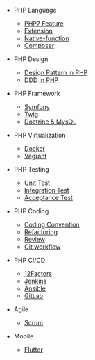 * PHP Language

  * [PHP7 Feature](/php-language/feature)
  * [Extension](/php-language/extension)
  * [Native-function](/php-language/native-function)
  * [Composer](/php-language/composer)

* PHP Design

  * [Design Pattern in PHP](/php-design/design-pattern)
  * [DDD in PHP](/php-design/ddd)

* PHP Framework

  * [Symfony](/php-framework/symfony)
  * [Twig](/php-framework/twig)
  * [Doctrine & MysQL](/php-framework/doctrine)

* PHP Virtualization

  * [Docker](/php-virtualization/docker)
  * [Vagrant](/php-virtualization/vagrant)


* PHP Testing

  * [Unit Test](/php-testing/unit)
  * [Integration Test](/php-testing/integration)
  * [Acceptance Test](/php-testing/acceptance)

* PHP Coding

  * [Coding Convention](/php-coding/coding)
  * [Refactoring](/php-coding/refactoring)
  * [Review](/php-coding/review)
  * [Git workflow](/php-coding/git)

* PHP CI/CD

  * [12Factors](/php-ci-cd/12-factors)
  * [Jenkins](/php-ci-cd/jenkins)
  * [Ansible](/php-ci-cd/ansible)
  * [GitLab](/php-ci-cd/gitlab)

* Agile

  * [Scrum](/agile/scrum)

* Mobile

  * [Flutter](/mobile/flutter)



